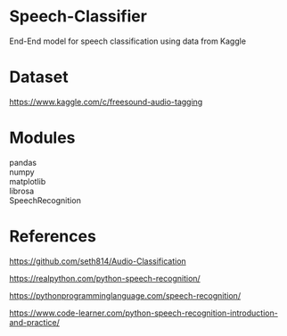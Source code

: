 # Speech-Classifier
End-End model for speech classification using data from Kaggle

# Dataset

https://www.kaggle.com/c/freesound-audio-tagging

# Modules

pandas<br>
numpy<br>
matplotlib<br>
librosa<br>
SpeechRecognition<br>

# References

https://github.com/seth814/Audio-Classification

https://realpython.com/python-speech-recognition/

https://pythonprogramminglanguage.com/speech-recognition/

https://www.code-learner.com/python-speech-recognition-introduction-and-practice/


